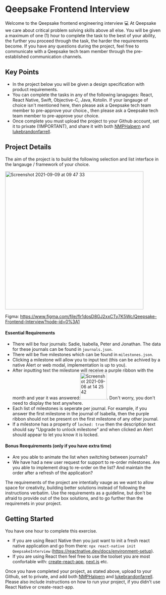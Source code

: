 # Qeepsake Frontend Interview

Welcome to the Qeepsake frontend engineering interview 💻 At Qeepsake we care about critical problem solving skills above all else. You will be given a maximum of one (1) hour to complete the task to the best of your ability, the further you proceed through the task, the harder the requirements become. If you have any questions during the project, feel free to communicate with a Qeepsake tech team member through the pre-established communication channels.

## Key Points

- In the project below you will be given a design specification with product requirements.
- You can complete the tasks in any of the following lanaguges: React, React Native, Swift, Objective-C, Java, Kotolin. If your langauge of choice isn't mentioned here, then please ask a Qeepsake tech team member to pre-approve your choice., then please ask a Qeepsake tech team member to pre-approve your choice.
- Once complete you must upload the project to your Github account, set it to private (!IMPORTANT), and share it with both [NMPHalpern](https://github.com/NMPHalpern) and [lukebrandonfarrell](https://github.com/lukebrandonfarrell).

## Project Details

The aim of the project is to build the following selection and list interface in the langauge / framework of your choice.

<img width="446" alt="Screenshot 2021-09-09 at 09 47 33" src="https://user-images.githubusercontent.com/18139277/132645036-b73568b8-5e80-4195-a9ad-f582b90668e8.png">

Figma: https://www.figma.com/file/flr1dosD8GJ2xxCTy7K5Wc/Qeepsake-Frontend-Interview?node-id=0%3A1

#### Essential Requirements 

- There will be four journals: Sadie, Isabella, Peter and Jonathan. The data for these journals can be found in `journals.json`.
- There will be five milestones which can be found in `milestones.json`.
- Clicking a milestone will allow you to input text (this can be achived by a native Alert or web modal, implementation is up to you).
- After inputting text the milestone will receive a purple ribbon with the month and year it was answered:<img width="86" alt="Screenshot 2021-09-06 at 14 25 42" src="https://user-images.githubusercontent.com/18139277/132217245-6442634f-706b-4ad1-a43b-fe45ed87d3db.png">. Don't worry, you don't need to display the text anywhere.
- Each list of milestones is seperate per journal. For example, if you answer the first milestone in the journal of Isabella, then the purple ribbon should not be present on the first milestone of any other journal.
- If a milestone has a property of `locked: true` then the description text should say "Upgrade to unlock milestone" and when clicked an Alert should appear to let you know it is locked.

#### Bonus Reequirements (only if you have extra time)

- Are you able to animate the list when switching between journals?
- We have had a new user request for support to re-order milestones. Are you able to implement drag to re-order on the list? And maintain the order after a refresh of the application?

The requirements of the project are intentially vauge as we want to allow space for creativity, building better solutions instead of following the instructions verbatim. Use the requirements as a guideline, but don't be afraid to provide out of the box solutions, and to go further than the requiremets in your project.

## Getting Started

You have one hour to complete this exercise.

- If you are using React Native then you just want to init a fresh react native application and go from there: `npx react-native init QeepsakeInterview` (https://reactnative.dev/docs/environment-setup).
- If you are using React then feel free to use the toolset you are most confortable with: [create-react-app](https://github.com/facebook/create-react-app), [next.js](https://nextjs.org/) etc.

Once you have completed your project, as stated above, upload to your Github, set to private, and add both [NMPHalpern](https://github.com/NMPHalpern) and [lukebrandonfarrell](https://github.com/lukebrandonfarrell). Please also include instructions on how to run your project, if you didn't use React Native or create-react-app.
